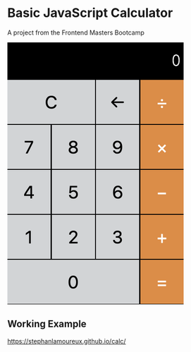 # Basic JavaScript Calculator

A project from the Frontend Masters Bootcamp

![calc](https://github.com/slamoureux/calc/blob/master/images/calc.png)

## Working Example
https://stephanlamoureux.github.io/calc/
